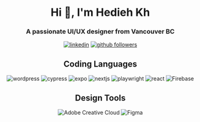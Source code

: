 <h1 align="center">Hi 👋, I'm Hedieh Kh</h1>
<h3 align="center">A passionate UI/UX designer from Vancouver BC</h3>
<p align="center">
<a href="https://www.linkedin.com/in/hedieh-kharaqani/">
<img alt="linkedin" title="Linkedin Profile" src="https://img.shields.io/badge/linkedin-%230077B5.svg?&style=for-the-badge&logo=linkedin&logoColor=white"/></a>
<a href="https://github.com/HediehKh">
<img alt="github followers" title="Follow me on Github" src="https://img.shields.io/github/followers/HediehKh?color=%23E1AD0E&labelColor=C79600&style=for-the-badge&logo=github&label=Follow"/></a>

<h2 align="center">Coding Languages</h2>
<div align="center">
<img alt="wordpress" src="https://img.shields.io/badge/Wordpress-21759B?style=for-the-badge&logo=wordpress&logoColor=white"/>
<img alt="cypress" src="https://img.shields.io/badge/Cypress-17202C?style=for-the-badge&logo=cypress&logoColor=white"/>
<img alt="expo" src="https://img.shields.io/badge/Expo-1B1F23?style=for-the-badge&logo=expo&logoColor=white"/>
<img alt="nextjs" src="https://img.shields.io/badge/next%20js-000000?style=for-the-badge&logo=nextdotjs&logoColor=white"/>
<img alt="playwright" src="https://img.shields.io/badge/Playwright-45ba4b?style=for-the-badge&logo=Playwright&logoColor=white"/>
<img alt="react" src="https://img.shields.io/badge/React-20232A?style=for-the-badge&logo=react&logoColor=61DAFB"/>
<img alt="Firebase" src="https://img.shields.io/badge/Firebase-039BE5?style=for-the-badge&logo=Firebase&logoColor=white"/> 
</div>

<h2 align="center">Design Tools</h2>
<div align="center">
<img alt="Adobe Creative Cloud" src="https://img.shields.io/badge/Wordpress-21759B?style=for-the-badge&logo=wordpress&logoColor=white"/>
<img alt="Figma" src="https://img.shields.io/badge/Cypress-17202C?style=for-the-badge&logo=cypress&logoColor=white"/>
</div>


